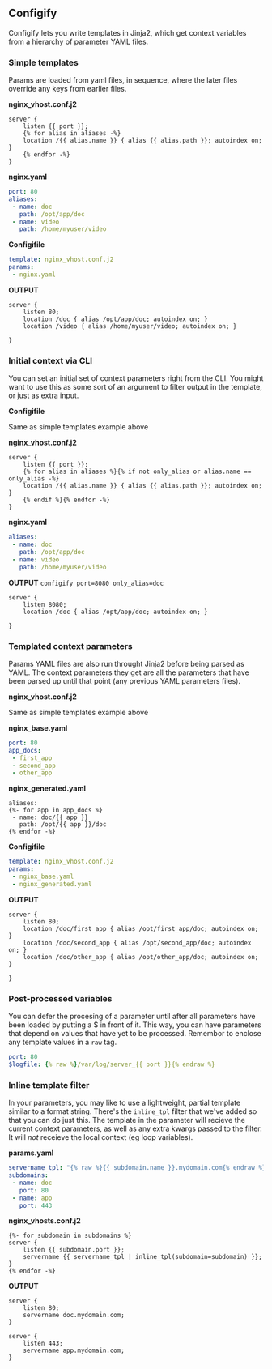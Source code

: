 ## Configify
Configify lets you write templates in Jinja2, which get context variables from
a hierarchy of parameter YAML files.

### Simple templates
Params are loaded from yaml files, in sequence, where the later files override
any keys from earlier files.

**nginx_vhost.conf.j2**
```
server {
    listen {{ port }};
    {% for alias in aliases -%}
    location /{{ alias.name }} { alias {{ alias.path }}; autoindex on; }
    {% endfor -%}
}
```

**nginx.yaml**
```yaml
port: 80
aliases:
 - name: doc
   path: /opt/app/doc
 - name: video
   path: /home/myuser/video
```

**Configifile**
```yaml
template: nginx_vhost.conf.j2
params:
 - nginx.yaml
```

**OUTPUT**
```
server {
    listen 80;
    location /doc { alias /opt/app/doc; autoindex on; }
    location /video { alias /home/myuser/video; autoindex on; }

}
```

### Initial context via CLI
You can set an initial set of context parameters right from the CLI. You might
want to use this as some sort of an argument to filter output in the template,
or just as extra input.

**Configifile**

Same as simple templates example above

**nginx_vhost.conf.j2**
```
server {
    listen {{ port }};
    {% for alias in aliases %}{% if not only_alias or alias.name == only_alias -%}
    location /{{ alias.name }} { alias {{ alias.path }}; autoindex on; }
    {% endif %}{% endfor -%}
}
```

**nginx.yaml**
```yaml
aliases:
 - name: doc
   path: /opt/app/doc
 - name: video
   path: /home/myuser/video
```

**OUTPUT**
`configify port=8080 only_alias=doc`
```
server {
    listen 8080;
    location /doc { alias /opt/app/doc; autoindex on; }

}
```

### Templated context parameters
Params YAML files are also run throught Jinja2 before being parsed as YAML.
The context parameters they get are all the parameters that have been parsed
up until that point (any previous YAML parameters files).

**nginx_vhost.conf.j2**

Same as simple templates example above

**nginx_base.yaml**
```yaml
port: 80
app_docs:
 - first_app
 - second_app
 - other_app
```

**nginx_generated.yaml**
```
aliases:
{%- for app in app_docs %}
 - name: doc/{{ app }}
   path: /opt/{{ app }}/doc
{% endfor -%}
```

**Configifile**
```yaml
template: nginx_vhost.conf.j2
params:
 - nginx_base.yaml
 - nginx_generated.yaml
```

**OUTPUT**
```
server {
    listen 80;
    location /doc/first_app { alias /opt/first_app/doc; autoindex on; }
    location /doc/second_app { alias /opt/second_app/doc; autoindex on; }
    location /doc/other_app { alias /opt/other_app/doc; autoindex on; }

}
```

### Post-processed variables
You can defer the procesing of a parameter until after all parameters have been
loaded by putting a $ in front of it. This way, you can have parameters that
depend on values that have yet to be processed. Remembor to enclose any template
values in a `raw` tag.

```yaml
port: 80
$logfile: {% raw %}/var/log/server_{{ port }}{% endraw %}
```

### Inline template filter
In your parameters, you may like to use a lightweight, partial template similar
to a format string. There's the `inline_tpl` filter that we've added so
that you can do just this. The template in the parameter will recieve the
current context parameters, as well as any extra kwargs passed to the filter.
It will _not_ receieve the local context (eg loop variables).

**params.yaml**
```yaml
servername_tpl: "{% raw %}{{ subdomain.name }}.mydomain.com{% endraw %}"
subdomains:
 - name: doc
   port: 80
 - name: app
   port: 443
```

**nginx_vhosts.conf.j2**
```
{%- for subdomain in subdomains %}
server {
    listen {{ subdomain.port }};
    servername {{ servername_tpl | inline_tpl(subdomain=subdomain) }};
}
{% endfor -%}
```

**OUTPUT**
```
server {
    listen 80;
    servername doc.mydomain.com;
}

server {
    listen 443;
    servername app.mydomain.com;
}
```
